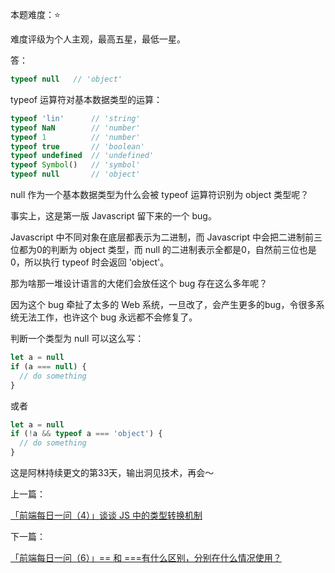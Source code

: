 
本题难度：⭐ 

难度评级为个人主观，最高五星，最低一星。

答：
```js
typeof null   // 'object'
```

typeof 运算符对基本数据类型的运算：

```js
typeof 'lin'      // 'string'
typeof NaN        // 'number'
typeof 1          // 'number'
typeof true       // 'boolean'
typeof undefined  // 'undefined'
typeof Symbol()   // 'symbol'
typeof null       // 'object'
```
null 作为一个基本数据类型为什么会被 typeof 运算符识别为 object 类型呢？

事实上，这是第一版 Javascript 留下来的一个 bug。

Javascript 中不同对象在底层都表示为二进制，而 Javascript 中会把二进制前三位都为0的判断为 object 类型，而 null 的二进制表示全都是0，自然前三位也是0，所以执行 typeof 时会返回 'object'。

那为啥那一堆设计语言的大佬们会放任这个 bug 存在这么多年呢？

因为这个 bug 牵扯了太多的 Web 系统，一旦改了，会产生更多的bug，令很多系统无法工作，也许这个 bug 永远都不会修复了。

判断一个类型为 null 可以这么写：

```js
let a = null
if (a === null) {
  // do something
}
```
或者
```js
let a = null
if (!a && typeof a === 'object') {
  // do something
}
```

这是阿林持续更文的第33天，输出洞见技术，再会～

上一篇：

[「前端每日一问（4）」谈谈 JS 中的类型转换机制](https://github.com/wlllyfor/question-everyday/blob/main/JS/4.%E8%B0%88%E8%B0%88%20JS%20%E4%B8%AD%E7%9A%84%E7%B1%BB%E5%9E%8B%E8%BD%AC%E6%8D%A2%E6%9C%BA%E5%88%B6.md)

下一篇：

[「前端每日一问（6）」== 和 ===有什么区别，分别在什么情况使用？](https://juejin.cn/post/7070303558692208676)

